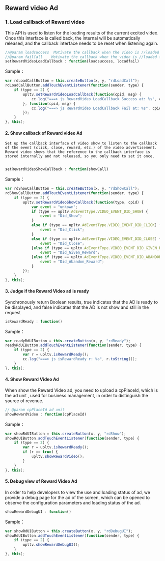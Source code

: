 ## Reward video Ad

### 1. Load callback of Reward video
This API is used to listen for the loading results of the current excited video. Once this interface is called back, the internal will be automatically released, and the callback interface needs to be reset when listening again.

```javascript
//@param loadsuccess  Motivate the callback when the video is //loaded loadsuccess(cpadid, msg)
//@param failCall    Motivate the callback when the video is //loaded failed，locadfail(cpadid, msg)
setRewardVideoLoadCallback : function(loadsuccess, locadfail)
```

Sample：
```javascript
var rdLoadCallButton = this.createButton(x, y, "rdLoadCall");
rdLoadCallButton.addTouchEventListener(function(sender, type) {
    if (type == 2) {
        upltv.setRewardVideoLoadCallback(function(cpid, msg) {
            cc.log("===> js RewardVideo LoadCallback Success at: %s", cpid);
        }, function(cpid, msg) {
            cc.log("===> js RewardVideo LoadCallback Fail at: %s", cpid);
        });
    }
}, this);
```

#### 2. Show callback of Reward video Ad
    Set up the callback interface of video show to listen to the callback of the event (click, close, reward, etc.) of the video advertisement. Reward video shows that the reference to the callback interface is stored internally and not released, so you only need to set it once.
```javascript

setRewardVideoShowCallback : function(showCall)
```

Sample：
```javascript
var rdShowCallButton = this.createButton(x, y, "rdShowCall");
rdShowCallButton.addTouchEventListener(function(sender, type) {
    if (type == 2) {
        upltv.setRewardVideoShowCallback(function(type, cpid) {
            var event = "unkown";
            if (type == upltv.AdEventType.VIDEO_EVENT_DID_SHOW) {
                event = "Did_Show";
            }
            else if (type == upltv.AdEventType.VIDEO_EVENT_DID_CLICK) {
                event = "Did_Click";
            }
            else if (type == upltv.AdEventType.VIDEO_EVENT_DID_CLOSE) {
                event = "Did_Close";
            }else if (type == upltv.AdEventType.VIDEO_EVENT_DID_GIVEN_REWARD) {
                event = "Did_Given_Reward";
            }else if (type == upltv.AdEventType.VIDEO_EVENT_DID_ABANDON_REWARD) {
                event = "Did_Abandon_Reward";
            }
        });
    }
}, this);
```

#### 3. Judge if the Reward Video ad is ready
Synchronously return Boolean results, true indicates that the AD is ready to be displayed, and false indicates that the AD is not show and still  in the request
```javascript
isRewardReady : function()
```

Sample：
```javascript
var readyRdUIButton = this.createButton(x, y, "rdReady");
readyRdUIButton.addTouchEventListener(function(sender, type) {
    if (type == 2) {
        var r = upltv.isRewardReady();
        cc.log("===> js isRewardReady r: %s", r.toString());
    }
}, this);
```

#### 4. Show Reward Video Ad 
When show the Reward Video ad, you need to upload a cpPlaceId, which is the ad unit , used for business management, in order to distinguish the source of revenue.
```javascript
// @param cpPlaceId ad unit
showRewardVideo : function(cpPlaceId)
```

Sample：
```javascript
var showRdUIButton = this.createButton(x, y, "rdShow");
showRdUIButton.addTouchEventListener(function(sender, type) {
    if (type == 2) {
        var r = upltv.isRewardReady();
        if (r == true) {
            upltv.showRewardVideo();
        }
    }
}, this);
```

#### 5. Debug view of Reward Video Ad
In order to help developers to view the use and loading status of ad, we provide a debug page for the ad of the screen, which can be opened to observe the configuration parameters and loading status of the ad.
```javascript
showRewardDebugUI : function()
```

Sample：
```javascript
var showRdUIButton = this.createButton(x, y, "rdDebugUI");
showRdUIButton.addTouchEventListener(function(sender, type) {
    if (type == 2) {
        upltv.showRewardDebugUI();
    }
}, this);
```

